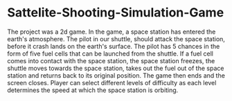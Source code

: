 # Sattelite-Shooting-Simulation-Game
The project was a 2d game. In the game, a space station has entered the earth's atmosphere. 
The pilot in our shuttle, should attack the space station, before it crash lands on the earth's surface. 
The pilot has 5 chances in the form of five fuel cells that can be launched from the shuttle. 
If a fuel cell comes into contact with the space station, the space station freezes, the shuttle moves towards the 
space station, takes out the fuel out of the space station and returns back to its original position. 
The game then ends and the screen closes. Player can select different levels of difficulty as each level 
determines the speed at which the space station is orbiting.
